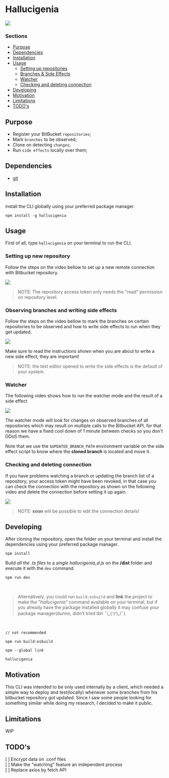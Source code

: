 # Hallucigenia

![](https://github.com/voitaraujo/hallucigenia/assets/36885540/ee48c7d2-34e5-4b51-8d50-3e86910d9b1c)

### Sections

* [Purpose](#purpose)
* [Dependencies](#dependencies)
* [Installation](#installation)
* [Usage](#usage)
  * [Setting up repositories](#setting-up-new-repository)
  * [Branches & Side Effects](#observing-branches-and-writing-side-effects)
  * [Watcher](#watcher)
  * [Checking and deleting connection](#checking-and-deleting-connection)
* [Developing](#developing)
* [Motivation](#motivation)
* [Limitations](#limitations)
* [TODO's](#todo)

## Purpose

- Register your BitBucket `repositories`; <br>
- Mark `branches` to be observed; <br>
- Clone on detecting `changes`; <br>
- Run `side effects` locally over them; <br>

## Dependencies

- [git](https://git-scm.com/)

## Installation

install the CLI globally using your preferred package manager.

```
npm install -g hallucigenia
```

## Usage

First of all, type `hallucigenia` on your terminal to run the CLI.

### Setting up new repository

Follow the steps on the video bellow to set up a new remote connection with Bitbucket repository.

[![](https://img.youtube.com/vi/i8q2gzHHSrY/maxresdefault.jpg)](https://youtu.be/i8q2gzHHSrY)

> NOTE: The repository access token only needs the "read" permission on repository level.

### Observing branches and writing side effects

Follow the steps on the video bellow to mark the branches on certain repositories to be observed and how to write side effects to run when they get updated.

[![](https://img.youtube.com/vi/xBoq6ecEXPk/maxresdefault.jpg)](https://youtu.be/xBoq6ecEXPk)

Make sure to read the instructions shown when you are about to write a new side effect, they are important!

> NOTE: the text editor opened to write the side effects is the default of your system.

### Watcher

The following video shows how to run the watcher mode and the result of a side effect

[![](https://img.youtube.com/vi/UHEHib-RvPo/maxresdefault.jpg)](https://youtu.be/UHEHib-RvPo)

The watcher mode will look for changes on observed branches of all repositories which may result on multiple calls to the Bitbucket API, for that reason we have a fixed cool down of 1 minute between checks so you don't DDoS them.

Note that we use the `$UPDATED_BRANCH_PATH` environment variable on the side effect script to know where the **cloned branch** is located and move it.

### Checking and deleting connection

If you have problems watching a branch or updating the branch list of a repository, your access token might have been revoked, in that case you can check the connection with the repository as shown on the following video and delete the connection before setting it up again.

[![](https://img.youtube.com/vi/JMQp2HuSi68/maxresdefault.jpg)](https://youtu.be/JMQp2HuSi68)

> NOTE: **soon** will be possible to edit the connection details!

## Developing

After cloning the repository, open the folder on your terminal and install the dependencies using your preferred package manager.

```
npm install
```

Build _all the .ts files_ to a _single hallucigenia_d.js_ on the **/dist** folder and execute it with the `dev` command.

```
npm run dev
```

<br>

> Alternatively, you could run `build:esbuild` and **link** the project to make the _"hallucigenia"_ command available on your terminal, but if you already have the package installed globally it may confuse your package manager(dunno, didn't tried tbh ¯\\\_(ツ)\_/¯).

<br>

```
// not recommended

npm run build:esbuild

npm --global link

hallucigenia
```

## Motivation

This CLI was intended to be only used internally by a client, which needed a simple way to deploy and test(locally) whenever some branches from his bitbucket repository got updated. Since I saw some people looking for something similar while doing my research, I decided to make it public.

## Limitations

_WIP_

## TODO's

[ ] Encrypt data on .conf files<br>
[ ] Make the "watching" feature an independent process<br>
[ ] Replace axios by fetch API<br>
